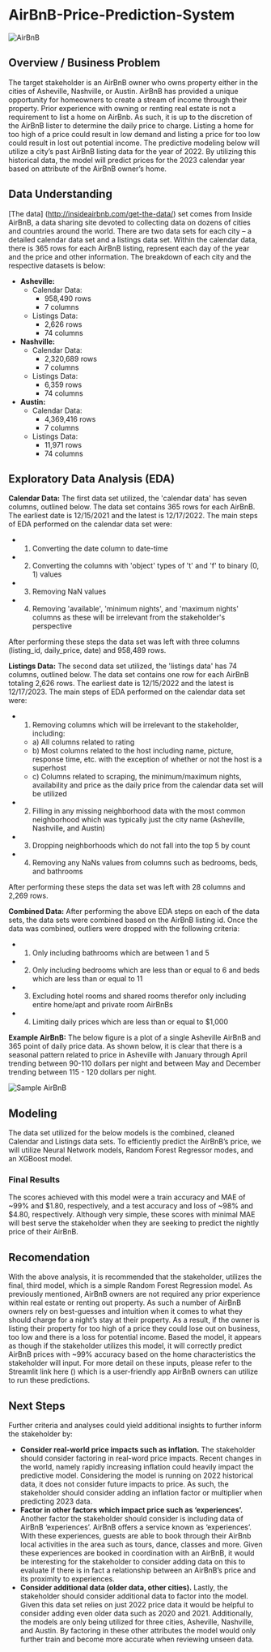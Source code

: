 # AirBnB-Price-Prediction-System

![AirBnB](../Images/airbnb4.jpeg)

## Overview / Business Problem
The target stakeholder is an AirBnB owner who owns property either in the cities of Asheville, Nashville, or Austin. AirBnB has provided a unique opportunity for homeowners to create a stream of income through their property. Prior experience with owning or renting real estate is not a requirement to list a home on AirBnb. As such, it is up to the discretion of the AirBnB lister to determine the daily price to charge. Listing a home for too high of a price could result in low demand and listing a price for too low could result in lost out potential income. The predictive modeling below will utilize a city’s past AirBnB listing data for the year of 2022. By utilizing this historical data, the model will predict prices for the 2023 calendar year based on attribute of the AirBnB owner’s home.

## Data Understanding
[The data] (http://insideairbnb.com/get-the-data/) set comes from Inside AirBnB, a data sharing site devoted to collecting data on dozens of cities and countries around the world. There are two data sets for each city – a detailed calendar data set and a listings data set. Within the calendar data, there is 365 rows for each AirBnB listing, represent each day of the year and the price and other information. The breakdown of each city and the respective datasets is below:

-	**Asheville:**
    - Calendar Data:
        - 958,490 rows
        - 7 columns
    - Listings Data:
        - 2,626 rows
        - 74 columns
-	**Nashville:**
    - Calendar Data:
        - 2,320,689 rows
        - 7 columns
    - Listings Data:
        - 6,359 rows
        - 74 columns
-	**Austin:**
    - Calendar Data:
        - 4,369,416 rows
        - 7 columns
    - Listings Data:
        - 11,971 rows
        - 74 columns

## Exploratory Data Analysis (EDA)
**Calendar Data:**
The first data set utilized, the 'calendar data' has seven columns, outlined below. The data set contains 365 rows for each AirBnB. The earliest date is 12/15/2021 and the latest is 12/17/2022. The main steps of EDA performed on the calendar data set were:

 - 1) Converting the date column to date-time
 - 2) Converting the columns with 'object' types of 't' and 'f' to binary (0, 1) values
 - 3) Removing NaN values
 - 4) Removing 'available', 'minimum nights', and 'maximum nights' columns as these will be irrelevant from the stakeholder's perspective
 
After performing these steps the data set was left with three columns (listing_id, daily_price, date) and 958,489 rows.

**Listings Data:** The second data set utilized, the 'listings data' has 74 columns, outlined below. The data set contains one row for each AirBnB totaling 2,626 rows. The earliest date is 12/15/2022 and the latest is 12/17/2023. The main steps of EDA performed on the calendar data set were:

 - 1) Removing columns which will be irrelevant to the stakeholder, including:
    - a) All columns related to rating
    - b) Most columns related to the host including name, picture, response time, etc. with the exception of whether or not the host is a superhost
    - c) Columns related to scraping, the minimum/maximum nights, availability and price as the daily price from the calendar data set will be utilized
 - 2) Filling in any missing neighborhood data with the most common neighborhood which was typically just the city name (Asheville, Nashville, and Austin)
 - 3) Dropping neighborhoods which do not fall into the top 5 by count
 - 4) Removing any NaNs values from columns such as bedrooms, beds, and bathrooms

After performing these steps the data set was left with 28 columns and 2,269 rows.

**Combined Data:**
After performing the above EDA steps on each of the data sets, the data sets were combined based on the AirBnB listing id. Once the data was combined, outliers were dropped with the following criteria:
 - 1) Only including bathrooms which are between 1 and 5
 - 2) Only including bedrooms which are less than or equal to 6 and beds which are less than or equal to 11
 - 3) Excluding hotel rooms and shared rooms therefor only including entire home/apt and private room AirBnBs
 - 4) Limiting daily prices which are less than or equal to $1,000
 
 **Example AirBnB:**
The below figure is a plot of a single Asheville AirBnB and 365 point of daily price data. As shown below, it is clear that there is a seasonal pattern related to price in Asheville with January through April trending between 90-110 dollars per night and between May and December trending between 115 - 120 dollars per night.

![Sample AirBnB](../Images/Asheville_Sample_BnB.jpeg)

## Modeling
The data set utilized for the below models is the combined, cleaned Calendar and Listings data sets. To efficiently predict the AirBnB’s price, we will utilize Neural Network models, Random Forest Regressor modes, and an XGBoost model.

### Final Results
The scores achieved with this model were a train accuracy and MAE of ~99% and $1.80, respectively, and a test accuracy and loss of ~98% and $4.80, respectively. Although very simple, these scores with minimal MAE will best serve the stakeholder when they are seeking to predict the nightly price of their AirBnB.

## Recomendation
With the above analysis, it is recommended that the stakeholder, utilizes the final, third model, which is a simple Random Forest Regression model. As previously mentioned, AirBnB owners are not required any prior experience within real estate or renting out property. As such a number of AirBnB owners rely on best-guesses and intuition when it comes to what they should charge for a night’s stay at their property. As a result, if the owner is listing their property for too high of a price they could lose out on business, too low and there is a loss for potential income. Based the model, it appears as though if the stakeholder utilizes this model, it will correctly predict AirBnB prices with ~99% accuracy based on the home characteristics the stakeholder will input. For more detail on these inputs, please refer to the Streamlit link here () which is a user-friendly app AirBnB owners can utilize to run these predictions.

## Next Steps
Further criteria and analyses could yield additional insights to further inform the stakeholder by:

- **Consider real-world price impacts such as inflation.** The stakeholder should consider factoring in real-word price impacts. Recent changes in the world, namely rapidly increasing inflation could heavily impact the predictive model. Considering the model is running on 2022 historical data, it does not consider future impacts to price. As such, the stakeholder should consider adding an inflation factor or multiplier when predicting 2023 data.
- **Factor in other factors which impact price such as ‘experiences’.** Another factor the stakeholder should consider is including data of AirBnB ‘experiences’. AirBnB offers a service known as ‘experiences’. With these experiences, guests are able to book through their AirBnb local activities in the area such as tours, dance, classes and more. Given these experiences are booked in coordination with an AirBnB, it would be interesting for the stakeholder to consider adding data on this to evaluate if there is in fact a relationship between an AirBnB’s price and its proximity to experiences.
- **Consider additional data (older data, other cities).** Lastly, the stakeholder should consider additional data to factor into the model. Given this data set relies on just 2022 price data it would be helpful to consider adding even older data such as 2020 and 2021. Additionally, the models are only being utilized for three cities, Asheville, Nashville, and Austin. By factoring in these other attributes the model would only further train and become more accurate when reviewing unseen data.
